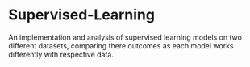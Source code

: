 # Supervised-Learning

An implementation and analysis of supervised learning models on two different datasets, comparing there outcomes as each model works differently with respective data.
